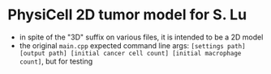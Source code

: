 # PhysiCell 2D tumor model for S. Lu

* in spite of the "3D" suffix on various files, it is intended to be a 2D model
* the original `main.cpp` expected command line args: `[settings path] [output path] [initial cancer cell count] [initial macrophage count]`, but for testing

